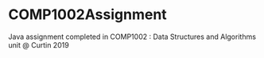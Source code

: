 # COMP1002Assignment
Java assignment completed in COMP1002 : Data Structures and Algorithms unit  @ Curtin 2019
